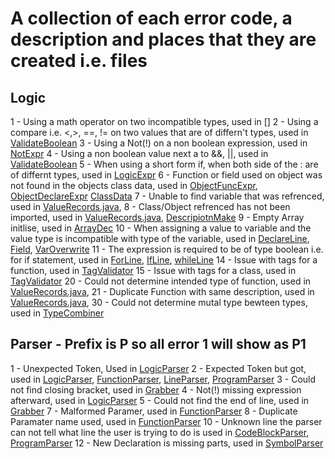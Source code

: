 # A collection of each error code, a description and places that they are created i.e. files

## Logic 

1  - Using a math operator on two incompatible types, used in []
2  - Using a compare i.e. <,>, ==, != on two values that are of differn't types, used in [ValidateBoolean](../../main/java/dos/EXL/Validator/Boolean/ValBoolean.java)
3  - Using a Not(!) on a non boolean expression, used in [NotExpr](../../main/java/dos/EXL/Types/Unary/NotExpr.java)
4  - Using a non boolean value next a to &&, ||, used in [ValidateBoolean](../../main/java/dos/EXL/Validator/Boolean/ValBoolean.java)
5  - When using a short form if, when both side of the : are of differnt types, used in [LogicExpr](../../main/java/dos/EXL/Types/Trechery/LogicExpr.java)
6  - Function or field used on object was not found in the objects class data, used in [ObjectFuncExpr](../../main/java/dos/EXL/Types/Binary/ObjectFuncExpr.java), [ObjectDeclareExpr](../../main/java/dos/EXL/Types/Unary/ObjectDeclareExpr.java) [ClassData]()
7  - Unable to find variable that was refrenced, used in [ValueRecords.java](),
8  - Class/Object refrenced has not been imported, used in  [ValueRecords.java](), [DescripiotnMake]()
9  - Empty Array initlise, used in [ArrayDec](../../main/java/dos/EXL/Types/ArrayExpr.java)
10 - When assigning a value to variable and the value type is incompatible with type of the variable, used in [DeclareLine](../../main/java/dos/EXL/Types/Lines/DeclarLine.java), [Field](../../main/java/dos/EXL/Types/Lines/Field.java), [VarOverwrite](../../main/java/dos/EXL/Types/Lines/Field.java)
11 - The expression is required to be of type boolean i.e. for if statement, used in [ForLine](../../main/java/dos/EXL/Types/Lines/ForLine.java), [IfLine](../../main/java/dos/EXL/Types/Lines/IfLine.java), [whileLine](../../main/java/dos/EXL/Types/Lines/WhileLine.java)
14 - Issue with tags for a function, used in [TagValidator](../../main/java/dos/EXL/Validator/Misc/TagValidator.java)
15 - Issue with tags for a class, used in [TagValidator](../../main/java/dos/EXL/Validator/Misc/TagValidator.java)
20 - Could not determine intended type of function, used in [ValueRecords.java](),
21 - Duplicate Function with same description, used in [ValueRecords.java](),
30 - Could not determine mutal type bewteen types, used in [TypeCombiner]()

## Parser - Prefix is P so all error 1 will show as P1

1  - Unexpected Token, Used in [LogicParser]()
2  - Expected Token but got, used in [LogicParser](), [FunctionParser](), [LineParser](), [ProgramParser]()
3  - Could not find closing bracket, used in [Grabber]()
4  - Not(!) missing expression afterward, used in [LogicParser]()
5  - Could not find the end of line, used in [Grabber]()
7  - Malformed Paramer, used in [FunctionParser]()
8  - Duplicate Paramater name used, used in [FunctionParser]()
10 - Unknown line the parser can not tell what line the user is trying to do is used in [CodeBlockParser](../../main/java/dos/EXL/Parser/CodeBlockParser.java), [ProgramParser]()
12 - New Declaration is missing parts, used in [SymbolParser]()